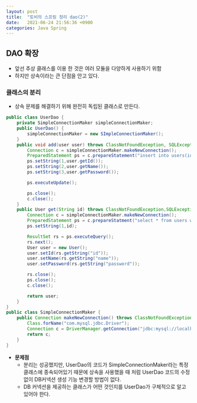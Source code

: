 ```yaml
---
layout: post
title:  "토비의 스프링 정리 dao(2)"
date:   2021-06-24 21:56:36 +0900
categories: Java Spring
---
```

## DAO 확장
* 앞선 추상 클래스를 이용 한 것은 여러 모듈을 다양하게 사용하기 위함
* 하지만 상속이라는 큰 단점을 안고 있다.

### 클래스의 분리
* 상속 문제를 해결하기 위해 완전히 독립된 클래스로 만든다.
```java
public class UserDao {
    private SimpleConnectionMaker simpleConnectionMaker;
    public UserDao() {
        simpleConnectionMaker = new SImpleConnectionMaker();
    }
    public void add(user user) throws ClassNotFoundException, SQLException {
        Connection c = simpleConnectionMaker.makeNewConnection();
        PreparedStatement ps = c.prepareStatement("insert into users(id,name,password)values(?,?,?)");
        ps.setString(1,user.getId());
        ps.setString(2,user.getName());
        ps.setString(3,user.getPassword());

        ps.executeUpdate();

        ps.close();
        c.close();
    }
    public User get(String id) throws ClassNotFoundException,SQLException {
        Connection c = simpleConnectionMaker.makeNewConnection();
        PreparedStatement ps = c.prepareStatment("select * from users where id = ?");
        ps.setString(1,id);

        ResultSet rs = ps.executeQuery();
        rs.next();
        User user = new User();
        user.setId(rs.getString("id"));
        user.setName(rs.getString("name"));
        user.setPassword(rs.getString("password"));

        rs.close();
        ps.close();
        c.close();

        return user;
    }
}
public class SimpleConnectionMaker {
    public Connection makeNewConnection() throws ClassNotFoundException,SQLException {
        Class.forName("com.mysql.jdbc.Driver");
        Connection c = DriverManager.getConnection("jdbc:mysql://localhost/DBname","ID","PW");
        return c;
    }
}
```
* __문제점__
  * 분리는 성공했지만, UserDao의 코드가 SimpleConnectionMaker라는 특정 클래스에 종속되어있기 때문에 상속을 사용했을 때 처럼 UserDao 코드의 수정 없이 DB커넥션 생성 기능 변경할 방법이 없다.
  * DB 커넥션을 제공하는 클래스가 어떤 것인지를 UserDao가 구체적으로 알고 있어야 한다.
